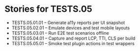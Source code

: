 # Stories for TESTS.05

- TESTS.05.01.01 – Generate a11y reports per UI snapshot
- TESTS.05.02.01 – Emulate devices and test mobile layouts
- TESTS.05.03.01 – Run E2E test scenarios offline
- TESTS.05.04.01 – Capture and report LCP, TTI, CLS per build
- TESTS.05.05.01 – Smoke test plugin actions in test wrappers
